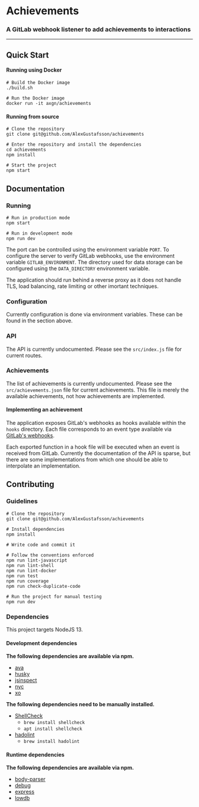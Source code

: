 # Achievements
### A GitLab webhook listener to add achievements to interactions
***

## Quick Start

#### Running using Docker

```
# Build the Docker image
./build.sh

# Run the Docker image
docker run -it axgn/achievements
```

#### Running from source

```
# Clone the repository
git clone git@github.com/AlexGustafsson/achievements

# Enter the repository and install the dependencies
cd achievements
npm install

# Start the project
npm start
```

## Documentation

### Running

```
# Run in production mode
npm start

# Run in development mode
npm run dev
```

The port can be controlled using the environment variable `PORT`. To configure the server to verify GitLab webhooks, use the environment variable `GITLAB_ENVIRONMENT`. The directory used for data storage can be configured using the `DATA_DIRECTORY` environment variable.

The application should run behind a reverse proxy as it does not handle TLS, load balancing, rate limiting or other imortant techniques.

### Configuration

Currently configuration is done via environment variables. These can be found in the section above.

### API

The API is currently undocumented. Please see the `src/index.js` file for current routes.

### Achievements

The list of achievements is currently undocumented. Please see the `src/achievements.json` file for current achievements. This file is merely the available achievements, not how achievements are implemented.

#### Implementing an achievement

The application exposes GitLab's webhooks as hooks available within the `hooks` directory. Each file corresponds to an event type available via [GitLab's webhooks](https://docs.gitlab.com/ee/user/project/integrations/webhooks.html).

Each exported function in a hook file will be executed when an event is received from GitLab. Currently the documentation of the API is sparse, but there are some implementations from which one should be able to interpolate an implementation.

## Contributing

### Guidelines

```
# Clone the repository
git clone git@github.com/AlexGustafsson/achievements

# Install dependencies
npm install

# Write code and commit it

# Follow the conventions enforced
npm run lint-javascript
npm run lint-shell
npm run lint-docker
npm run test
npm run coverage
npm run check-duplicate-code

# Run the project for manual testing
npm run dev
```

### Dependencies

This project targets NodeJS 13.

#### Development dependencies

**The following dependencies are available via npm.**

* [ava](https://github.com/avajs/ava)
* [husky](https://github.com/typicode/husky)
* [jsinspect](https://github.com/danielstjules/jsinspect)
* [nyc](https://github.com/istanbuljs/nyc)
* [xo](https://github.com/xojs/xo)

**The following dependencies need to be manually installed.**

* [ShellCheck](https://github.com/koalaman/shellcheck)
  * `brew install shellcheck`
  * `apt install shellcheck`
* [hadolint](https://github.com/hadolint/hadolint)
  * `brew install hadolint`

#### Runtime dependencies

**The following dependencies are available via npm.**

* [body-parser](https://github.com/expressjs/body-parser)
* [debug](https://github.com/visionmedia/debug)
* [express](https://github.com/expressjs/express)
* [lowdb](https://github.com/typicode/lowdb)
